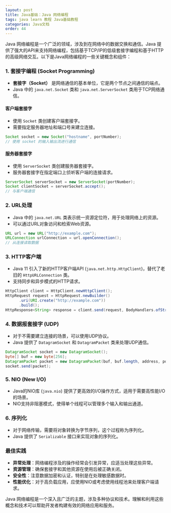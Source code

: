 ```yaml
---
layout: post
title: Java基础：Java 网络编程
tags: java learn 教程 Java基础教程
categories: Java文档
order: 44
---
```

Java 网络编程是一个广泛的领域，涉及到在网络中的数据交换和通信。Java 提供了强大的API来支持网络编程，包括基于TCP/IP的低级套接字编程和基于HTTP的高级网络交互。以下是Java网络编程的一些关键概念和组件：

### 1. 套接字编程 (Socket Programming)
- **套接字（Socket）** 是网络通信的基本单位，它是两个节点之间通信的端点。
- Java 中的 `java.net.Socket` 类和 `java.net.ServerSocket` 类用于TCP网络通信。

#### 客户端套接字
- 使用 `Socket` 类创建客户端套接字。
- 需要指定服务器地址和端口号来建立连接。

```java
Socket socket = new Socket("hostname", portNumber);
// 使用 socket 的输入输出流进行通信
```

#### 服务器套接字
- 使用 `ServerSocket` 类创建服务器套接字。
- 服务器套接字在指定端口上侦听客户端的连接请求。

```java
ServerSocket serverSocket = new ServerSocket(portNumber);
Socket clientSocket = serverSocket.accept();
// 与客户端通信
```

### 2. URL处理
- Java 中的 `java.net.URL` 类表示统一资源定位符，用于处理网络上的资源。
- 可以通过URL对象访问和检索Web资源。

```java
URL url = new URL("http://example.com");
URLConnection urlConnection = url.openConnection();
// 从连接读取数据
```

### 3. HTTP客户端
- Java 11 引入了新的HTTP客户端API (`java.net.http.HttpClient`)，替代了老旧的 `HttpURLConnection` 类。
- 支持同步和异步模式的HTTP请求。

```java
HttpClient client = HttpClient.newHttpClient();
HttpRequest request = HttpRequest.newBuilder()
      .uri(URI.create("http://example.com"))
      .build();
HttpResponse<String> response = client.send(request, BodyHandlers.ofString());
```

### 4. 数据报套接字 (UDP)
- 对于不需要建立连接的场景，可以使用UDP协议。
- Java 提供了 `DatagramSocket` 和 `DatagramPacket` 类来处理UDP通信。

```java
DatagramSocket socket = new DatagramSocket();
byte[] buf = new byte[256];
DatagramPacket packet = new DatagramPacket(buf, buf.length, address, port);
socket.send(packet);
```

### 5. NIO (New I/O)
- Java的NIO库 (`java.nio`) 提供了更高效的I/O操作方式，适用于需要高性能I/O的场景。
- NIO支持非阻塞模式，使得单个线程可以管理多个输入和输出通道。

### 6. 序列化
- 对于网络传输，需要将对象转换为字节序列，这个过程称为序列化。
- Java 提供了 `Serializable` 接口来实现对象的序列化。

### 最佳实践
- **异常处理**：网络编程涉及的操作经常会引发异常，应适当处理这些异常。
- **资源管理**：确保套接字和其他资源在使用后被正确关闭。
- **安全性**：注意数据加密和认证，特别是在处理敏感数据时。
- **性能优化**：对于高负载应用，应使用NIO或考虑使用线程池来处理客户端请求。

Java 网络编程是一个深入且广泛的主题，涉及多种协议和技术。理解和利用这些概念和技术可以帮助开发者构建有效的网络应用和服务。